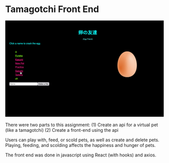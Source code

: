 # Tamagotchi Front End

<!-- ![SDG](./docs/button.png) -->

![demo](./src/images/tamagotchiExample.gif)

There were two parts to this assignment:
(1) Create an api for a virtual pet (like a tamagotchi)
(2) Create a front-end using the api

Users can play with, feed, or scold pets, as well as create and delete pets. Playing, feeding, and scolding affects the happiness and hunger of pets.

The front end was done in javascript using React (with hooks) and axios.
